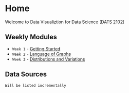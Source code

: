 # Home
Welcome to Data Visualiztion for Data Science (DATS 2102)
## Weekly Modules

* `Week 1` - [Getting Started](weekly/module_week_1_getting_started.md)
* `Week 2` - [Language of Graphs](weekly/module_week_2_language_of_graphs.md)
* `Week 3` - [Distributions and Variations](weekly/module_week_3_distributions_variation.md)



## Data Sources
    Will be listed incrementally
